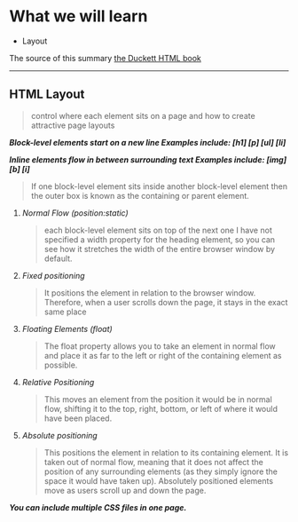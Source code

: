 # What we will learn

- Layout

The source of this summary [the Duckett HTML book](https://wtf.tw/ref/duckett.pdf)

______________________________________

## HTML Layout

>control where each element sits on a page and how to create attractive page layouts

***Block-level elements start on a new line Examples include: [h1] [p] [ul] [li]***

***Inline elements flow in between surrounding text Examples include: [img] [b] [i]***

>If one block-level element sits inside another block-level element then the outer box is known as the containing or parent element.

1. *Normal Flow (position:static)*

     > each block-level element sits on top of the next one
     I have not specified a width property for the heading element, so you can see how it stretches the width of the entire browser window by default.

2. *Fixed positioning*

     > It positions the element in relation to the browser window. Therefore, when a user scrolls down the page, it stays in the exact same place

3. *Floating Elements (float)*

     > The float property allows you to take an element in normal flow and place it as far to the left or right of the containing element as possible.

4. *Relative Positioning*

    >This moves an element from the position it would be in normal flow, shifting it to the top, right, bottom, or left of where it would have been placed.

5. *Absolute positioning*

    > This positions the element in relation to its containing element. It is taken out of normal flow, meaning that it does not affect the position of any surrounding elements (as they simply ignore the space it would have taken up). Absolutely positioned elements move as users scroll up and down the page.

***You can include multiple CSS files in one page.***
